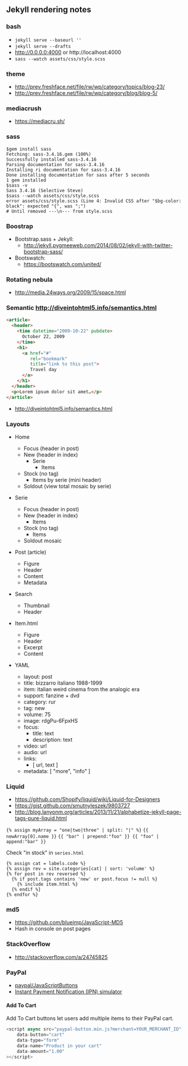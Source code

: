 
## Jekyll rendering notes

### bash
  - `jekyll serve --baseurl ''`
  - `jekyll serve --drafts`
  - http://0.0.0.0:4000 or http://localhost:4000
  - `sass --watch assets/css/style.scss`

### theme
- http://prev.freshface.net/file/rw/wp/category/topics/blog-23/
- http://prev.freshface.net/file/rw/wp/category/blog/blog-5/

### mediacrush
  - https://mediacru.sh/

### sass

```shell
$gem install sass
Fetching: sass-3.4.16.gem (100%)
Successfully installed sass-3.4.16
Parsing documentation for sass-3.4.16
Installing ri documentation for sass-3.4.16
Done installing documentation for sass after 5 seconds
1 gem installed
$sass -v
Sass 3.4.16 (Selective Steve)
$sass --watch assets/css/style.scss
error assets/css/style.scss (Line 4: Invalid CSS after "$bg-color: black": expected "{", was ";")
# Until removed ---\n--- from style.scss
```

### Boostrap
- Bootstrap.sass + Jekyll:
  - http://jekyll.pygmeeweb.com/2014/08/02/jekyll-with-twitter-bootstrap-sass/
- Bootswatch:
  - https://bootswatch.com/united/

### Rotating nebula
- http://media.24ways.org/2009/15/space.html

### Semantic http://diveintohtml5.info/semantics.html
```html
<article>
  <header>
    <time datetime="2009-10-22" pubdate>
      October 22, 2009
    </time>
    <h1>
      <a href="#"
         rel="bookmark"
         title="link to this post">
         Travel day
      </a>
    </h1>
  </header>
  <p>Lorem ipsum dolor sit amet…</p>
</article>
```
- http://diveintohtml5.info/semantics.html

### Layouts
- Home
  - Focus (header in post)
  - New (header in index)
    - Serie
      - Items
  - Stock (no tag)
    - Items by serie (mini header)
  - Soldout (view total mosaic by serie)

- Serie
  - Focus (header in post)
  - New (header in index)
      - Items
  - Stock (no tag)
    - Items
  - Soldout mosaic

- Post (article)
  - Figure
  - Header
  - Content
  - Metadata

- Search
  - Thumbnail
  - Header

- Item.html
  - Figure
  - Header
  - Excerpt
  - Content

- YAML
  - layout: post
  - title: bizzarro italiano 1988-1999
  - item: italian weird cinema from the analogic era
  - support: fanzine + dvd
  - category: rur
  - tag: new
  - volume: 75
  - image: rdgPu-6FpxHS
  - focus:
    - title: text
    - description: text
  - video: url
  - audio: url
  - links:
    - [ url, text ]
  - metadata: [ "more", "info" ]

### Liquid

- https://github.com/Shopify/liquid/wiki/Liquid-for-Designers
- https://gist.github.com/smutnyleszek/9803727
- http://blog.lanyonm.org/articles/2013/11/21/alphabetize-jekyll-page-tags-pure-liquid.html

`{% assign myArray = "one|two|three" | split: "|" %}`
`{{ newArray[0].name }}`
`{{ "bar" | prepend:"foo" }}
{{ "foo" | append:"bar" }}`

Check "in stock" in `series.html`

```liquid
{% assign cat = labels.code %}
{% assign rev = site.categories[cat] | sort: 'volume' %}
{% for post in rev reversed %}
  {% if post.tags contains 'new' or post.focus != null %}
    {% include item.html %}
  {% endif %}
{% endfor %}
```

### md5

- https://github.com/blueimp/JavaScript-MD5
- Hash in console on post pages

### StackOverflow

- http://stackoverflow.com/a/24745825

### PayPal

- [paypal/JavaScriptButtons](https://github.com/paypal/JavaScriptButtons)
- [Instant Payment Notification (IPN) simulator](https://developer.paypal.com/webapps/developer/applications/ipn_simulator)

#### Add To Cart

Add To Cart buttons let users add multiple items to their PayPal cart.

```javascript
<script async src="paypal-button.min.js?merchant=YOUR_MERCHANT_ID"
    data-button="cart"
    data-type="form"
    data-name="Product in your cart"
    data-amount="1.00"
></script>
```
